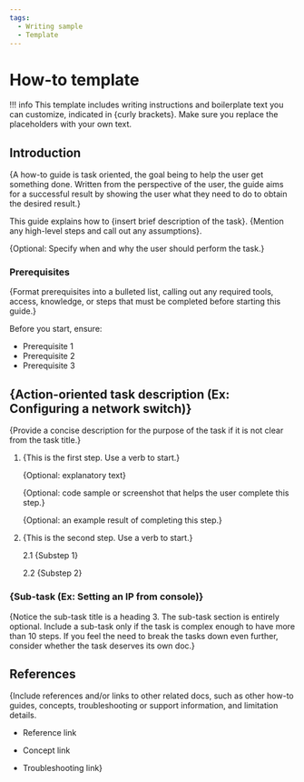 ```yaml
---
tags:
  - Writing sample
  - Template
---
```


# How-to template

!!! info
    This template includes writing instructions and boilerplate text you can customize, indicated in {curly brackets}. Make sure you replace the placeholders with your own text.

## Introduction

{A how-to guide is task oriented, the goal being to help the user get something done. Written from the perspective of the user, the guide aims for a successful result by showing the user what they need to do to obtain the desired result.}

This guide explains how to {insert brief description of the task}. {Mention any high-level steps and call out any assumptions}. 

{Optional: Specify when and why the user should perform the task.}

### Prerequisites

{Format prerequisites into a bulleted list, calling out any required tools, access, knowledge, or steps that must be completed before starting this guide.}

Before you start, ensure:

* Prerequisite 1
* Prerequisite 2
* Prerequisite 3

## {Action-oriented task description (Ex: Configuring a network switch)}

{Provide a concise description for the purpose of the task if it is not clear from the task title.}

1. {This is the first step. Use a verb to start.}

    {Optional: explanatory text}

    {Optional: code sample or screenshot that helps the user complete this step.}

    {Optional: an example result of completing this step.}

2. {This is the second step. Use a verb to start.}

    2.1 {Substep 1}

    2.2 {Substep 2}

### {Sub-task (Ex: Setting an IP from console)}

{Notice the sub-task title is a heading 3. The sub-task section is entirely optional. Include a sub-task only if the task is complex enough to have more than 10 steps. If you feel the need to break the tasks down even further, consider whether the task deserves its own doc.}

## References

{Include references and/or links to other related docs, such as other how-to guides, concepts, troubleshooting or support information, and limitation details.

* Reference link

* Concept link

* Troubleshooting link}
